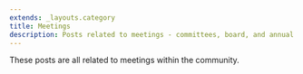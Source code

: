 ```yaml
---
extends: _layouts.category
title: Meetings
description: Posts related to meetings - committees, board, and annual
---
```


These posts are all related to meetings within the community.
